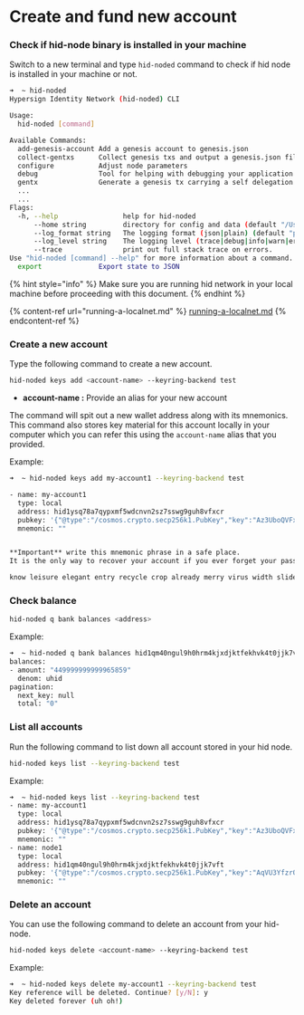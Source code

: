 # Create and fund new account

### Check if hid-node binary is installed in your machine

Switch to a new terminal and type `hid-noded` command to check if hid node is installed in your machine or not.

```bash
➜  ~ hid-noded
Hypersign Identity Network (hid-noded) CLI

Usage:
  hid-noded [command]

Available Commands:
  add-genesis-account Add a genesis account to genesis.json
  collect-gentxs      Collect genesis txs and output a genesis.json file
  configure           Adjust node parameters
  debug               Tool for helping with debugging your application
  gentx               Generate a genesis tx carrying a self delegation
  ...
  ...
Flags:
  -h, --help                help for hid-noded
      --home string         directory for config and data (default "/Users/hermit/.hid-node")
      --log_format string   The logging format (json|plain) (default "plain")
      --log_level string    The logging level (trace|debug|info|warn|error|fatal|panic) (default "info")
      --trace               print out full stack trace on errors.
Use "hid-noded [command] --help" for more information about a command.
  export              Export state to JSON
```

{% hint style="info" %}
Make sure you are running hid network in your local machine before proceeding with this document.&#x20;
{% endhint %}

{% content-ref url="running-a-localnet.md" %}
[running-a-localnet.md](running-a-localnet.md)
{% endcontent-ref %}

### Create a new account

Type the following command to create a new account.

```bash
hid-noded keys add <account-name> --keyring-backend test
```

* **account-name :** Provide an alias for your new account

The command will spit out a new wallet address along with its mnemonics. This command also stores key material for this account locally in your computer which you can refer this using the `account-name` alias that you provided.&#x20;

Example:

```bash
➜  ~ hid-noded keys add my-account1 --keyring-backend test

- name: my-account1
  type: local
  address: hid1ysq78a7qypxmf5wdcnvn2sz7sswg9guh8vfxcr
  pubkey: '{"@type":"/cosmos.crypto.secp256k1.PubKey","key":"Az3UboQVFxJtR8kGmrr7woZDiouB4uDcU7jIQpSiMJRB"}'
  mnemonic: ""


**Important** write this mnemonic phrase in a safe place.
It is the only way to recover your account if you ever forget your password.

know leisure elegant entry recycle crop already merry virus width slide bike model pupil sword cupboard flat spoon stool rebuild art float aisle gown
```

### Check balance

```bash
hid-noded q bank balances <address>
```

Example:

```bash
➜  ~ hid-noded q bank balances hid1qm40ngul9h0hrm4kjxdjktfekhvk4t0jjk7vft
balances:
- amount: "449999999999965859"
  denom: uhid
pagination:
  next_key: null
  total: "0"
```

### List all accounts&#x20;

Run the following command to list down all account stored in your hid node.&#x20;

```bash
hid-noded keys list --keyring-backend test
```

Example:

```bash
➜  ~ hid-noded keys list --keyring-backend test
- name: my-account1
  type: local
  address: hid1ysq78a7qypxmf5wdcnvn2sz7sswg9guh8vfxcr
  pubkey: '{"@type":"/cosmos.crypto.secp256k1.PubKey","key":"Az3UboQVFxJtR8kGmrr7woZDiouB4uDcU7jIQpSiMJRB"}'
  mnemonic: ""
- name: node1
  type: local
  address: hid1qm40ngul9h0hrm4kjxdjktfekhvk4t0jjk7vft
  pubkey: '{"@type":"/cosmos.crypto.secp256k1.PubKey","key":"AqVU3YfzrOUIMpJEacdJMPDn34g0HxqrsmrG55r8dwVX"}'
  mnemonic: ""
```

### Delete an account

You can use the following command to delete an account from your hid-node.&#x20;

```bash
hid-noded keys delete <account-name> --keyring-backend test
```

Example:

```bash
➜  ~ hid-noded keys delete my-account1 --keyring-backend test
Key reference will be deleted. Continue? [y/N]: y
Key deleted forever (uh oh!)
```
